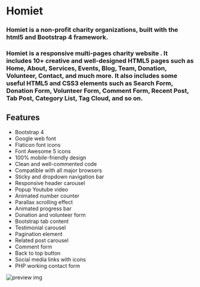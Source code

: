 # Homiet 
### Homiet is a non-profit charity organizations, built with the html5 and Bootstrap 4 framework.

### Homiet is a responsive multi-pages charity website . It includes 10+ creative and well-designed HTML5 pages such as Home, About, Services, Events, Blog, Team, Donation, Volunteer, Contact, and much more. It also includes some useful HTML5 and CSS3 elements such as Search Form, Donation Form, Volunteer Form, Comment Form, Recent Post, Tab Post, Category List, Tag Cloud, and so on.

## Features 
- Bootstrap 4
- Google web font
- Flaticon font icons
- Font Awesome 5 icons
- 100% mobile-friendly design
- Clean and well-commented code
- Compatible with all major browsers
- Sticky and dropdown navigation bar
- Responsive header carousel
- Popup Youtube video
- Animated number counter
- Parallax scrolling effect
- Animated progress bar
- Donation and volunteer form
- Bootstrap tab content
- Testimonial carousel
- Pagination element
- Related post carousel
- Comment form
- Back to top button
- Social media links with icons
- PHP working contact form

![preview img](/preview.png)